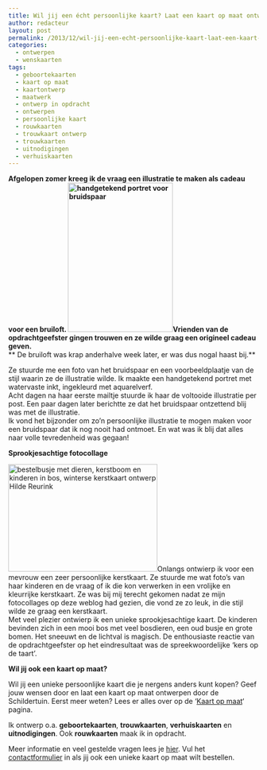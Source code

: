 ```yaml
---
title: Wil jij een écht persoonlijke kaart? Laat een kaart op maat ontwerpen
author: redacteur
layout: post
permalink: /2013/12/wil-jij-een-echt-persoonlijke-kaart-laat-een-kaart-op-maat-ontwerpen/
categories:
  - ontwerpen
  - wenskaarten
tags:
  - geboortekaarten
  - kaart op maat
  - kaartontwerp
  - maatwerk
  - ontwerp in opdracht
  - ontwerpen
  - persoonlijke kaart
  - rouwkaarten
  - trouwkaart ontwerp
  - trouwkaarten
  - uitnodigingen
  - verhuiskaarten
---
```

**Afgelopen zomer kreeg ik de vraag een illustratie te maken als cadeau voor een bruiloft. <img class="alignright size-medium wp-image-4384" title="in opdracht: handgetekend portret voor bruidspaar" src="http://www.schildertuin.nl/wordpress/wp-content/uploads/2013/10/portret-bruidspaar-211x300.jpg" alt="handgetekend portret voor bruidspaar" width="211" height="300" />Vrienden van de opdrachtgeefster gingen trouwen en ze wilde graag een origineel cadeau geven.**  
** De bruiloft was krap anderhalve week later, er was dus nogal haast bij.**

Ze stuurde me een foto van het bruidspaar en een voorbeeldplaatje van de stijl waarin ze de illustratie wilde. Ik maakte een handgetekend portret met watervaste inkt, ingekleurd met aquarelverf.  
Acht dagen na haar eerste mailtje stuurde ik haar de voltooide illustratie per post. Een paar dagen later berichtte ze dat het bruidspaar ontzettend blij was met de illustratie.  
Ik vond het bijzonder om zo’n persoonlijke illustratie te mogen maken voor een bruidspaar dat ik nog nooit had ontmoet. En wat was ik blij dat alles naar volle tevredenheid was gegaan!

**Sprookjesachtige fotocollage**

<img class="alignleft size-medium wp-image-4955" title="in opdracht: sprookjesachtige kerstkaart met fotocollage" src="http://www.schildertuin.nl/wordpress/wp-content/uploads/2013/11/kerstkaart-auto-in-bos-300x216.jpg" alt="bestelbusje met dieren, kerstboom en kinderen in bos, winterse kerstkaart ontwerp Hilde Reurink" width="300" height="216" />Onlangs ontwierp ik voor een mevrouw een zeer persoonlijke kerstkaart. Ze stuurde me wat foto&#8217;s van haar kinderen en de vraag of ik die kon verwerken in een vrolijke en kleurrijke kerstkaart. Ze was bij mij terecht gekomen nadat ze mijn fotocollages op deze weblog had gezien, die vond ze zo leuk, in die stijl wilde ze graag een kerstkaart.  
Met veel plezier ontwierp ik een unieke sprookjesachtige kaart. De kinderen bevinden zich in een mooi bos met veel bosdieren, een oud busje en grote bomen. Het sneeuwt en de lichtval is magisch. De enthousiaste reactie van de opdrachtgeefster op het eindresultaat was de spreekwoordelijke &#8216;kers op de taart&#8217;.

**Wil jij ook een kaart op maat?**

Wil jij een unieke persoonlijke kaart die je nergens anders kunt kopen? Geef jouw wensen door en laat een kaart op maat ontwerpen door de Schildertuin. Eerst meer weten? Lees er alles over op de &#8216;<a title="Kaart op maat: uniek persoonlijk ontwerp" href="http://www.schildertuin.nl/wordpress/wenskaarten/" target="_blank">Kaart op maat</a>&#8216; pagina.

Ik ontwerp o.a. **geboortekaarten**, **trouwkaarten**, **verhuiskaarten** en **uitnodigingen**. Ook **rouwkaarten** maak ik in opdracht.

Meer informatie en veel gestelde vragen lees je <a title="Kaart op maat: uniek persoonlijk ontwerp" href="http://www.schildertuin.nl/wordpress/wenskaarten/" target="_blank">hier</a>. Vul het <a title="Contactformulier voor vragen" href="http://www.schildertuin.nl/wordpress/contactgegevens/" target="_blank">contactformulier</a> in als jij ook een unieke kaart op maat wilt bestellen.